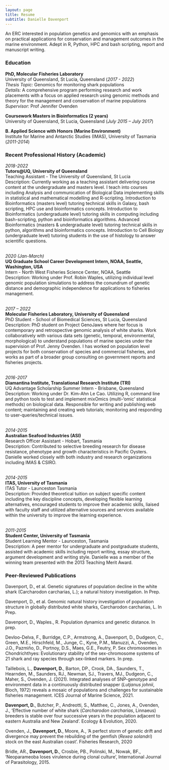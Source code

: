 ```yaml
---
layout: page
title: Resume
subtitle: Danielle Davenport
---
```


An ERC interested in population genetics and genomics with an emphasis on practical applications for conservation and management outcomes in the marine environment. Adept in R, Python, HPC and bash scripting, report and manuscript writing.

### Education

**PhD, Molecular Fisheries Laboratory**<br>
University of Queensland, St Lucia, Queensland (*2017 - 2022*)
<br>*Thesis Topic:* Genomics for monitoring shark populations<br>
*Details:* A comprehensive program performing research and work placements with a focus on applied research using genomic methods and theory for the management and conservation of marine populations<br>
*Supervisor:* Prof Jennifer Ovenden

**Coursework Masters in Bioinformatics (2 years)**
<br>University of Queensland, St Lucia, Queensland (*July 2015 – July 2017*)    

**B. Applied Science with Honors (Marine Environment)**
<br>Institute for Marine and Antarctic Studies (IMAS), University of Tasmania (*2011-2014*)

### Recent Professional History (Academic)

*2018-2022*
<br>**Tutors@UQ, University of Queensland**
<br>Teaching Assistant - The University of Queensland, St Lucia
<br>Description: Currently working as a teaching assistant delivering course content at the undergraduate and masters level. I teach into courses including Analysis and communication of Biological Data implementing skills in statistical and mathematical modelling and R-scripting. Introduction to Bioinformatics (masters level) tutoring technical skills in Galaxy, bash scripting, HPC use and bioinformatics concepts. Introduction to Bioinformatics (undergraduate level) tutoring skills in computing including bash-scripting, python and bioinformatics algorithms. Advanced Bioinformatics (masters & undergraduate level) tutoring technical skills in python, algorithms and bioinformatics concepts. Introduction to Cell Biology (undergraduate level) tutoring students in the use of histology to answer scientific questions.

<br>*2020 (Jan-March)*
<br>**UQ Graduate School Career Development Intern, NOAA, Seattle, Washington, USA**
<br>Intern - North West Fisheries Science Center, NOAA, Seattle
<br>Description: Working under Prof. Robin Waples, utilizing individual level genomic population simulations to address the conundrum of genetic distance and demographic independence for applications to fisheries management.

<br>*2017 – 2022*
<br>**Molecular Fisheries Laboratory, University of Queensland**
<br>PhD Student - School of Biomedical Sciences, St Lucia, Queensland
<br>Description: PhD student on Project GenoJaws where her focus is contemporary and retrospective genomic analysis of white sharks. Work collaboratively with various data sets (genetic, temporal, environmental, morphological) to understand populations of marine species under the supervision of Prof. Jenny Ovenden. I has worked on population level projects for both conservation of species and commercial fisheries, and works as part of a broader group consulting on government reports and fisheries projects.

<br>*2016-2017*
<br>**Diamantina Institute, Translational Research Institute (TRI)**
<br>UQ Advantage Scholarship Summer Intern - Brisbane, Queensland
<br>Description: Working under Dr. Kim-Ahn Le Cao. Utilizing R, command line and python tools to test and implement mixOmics (multi-‘omic’ statistical methods) on biological data. Responsible for writing and publishing web content; maintaining and creating web tutorials; monitoring and responding to user-queries/technical issues.

<br>*2014-2015*
<br>**Australian Seafood Industries (ASI)**
<br>Research Officer Assistant - Hobart, Tasmania
<br>Description: Contributed to selective breeding research for disease resistance, phenotype and growth characteristics in Pacific Oysters. Danielle worked closely with both industry and research organizations including IMAS & CSIRO.

<br>*2014-2015*
<br>**ITAS, University of Tasmania**
<br>ITAS Tutor - Launceston Tasmania
<br>Description: Provided theoretical tuition on subject specific content including the key discipline concepts, developing flexible learning alternatives, encouraged students to improve their academic skills, liaised with faculty staff and utilized alternative sources and services available within the university to improve the learning experience.


<br>*2011-2015*
<br>**Student Center, University of Tasmania**
<br>Student Learning Mentor - Launceston, Tasmania
<br>Description: A peer mentor for undergraduate and postgraduate students, assisted with academic skills including report writing, essay structure, argument development and writing style. Danielle was a member of the winning team presented with the 2013 Teaching Merit Award.


### Peer-Reviewed Publications

Davenport, D., et al. Genetic signatures of population decline in the white shark (Carcharodon carcharias, L.); a natural history investigation. In Prep.

Davenport, D., et al. Genomic natural history investigation of population structure in globally distributed white sharks, Carcharodon carcharias, L. In Prep.

Davenport, D., Waples., R. Population dynamics and genetic distance. In prep.

Devloo-Delva, F., Burridge, C.P., Armstrong, A., Davenport, D., Dudgeon, C., Green, M.E.,  Hirschfeld, M., Junge, C., Kyne, P.M., Manuzzi, A., Ovenden, J.O., Pazmiño, D., Portnoy, D.S., Maes, G.E., Feutry, P. Sex chromosomes in Chondrichthyes: Evolutionary stability of the sex-chromosome systems of 21 shark and ray species through sex-linked markers. In prep.

Taillebois, L., **Davenport, D.**, Barton, DP., Crook, DA., Saunders, T., Hearnden, M., Saunders, RJ., Newman, SJ., Travers, MJ., Dudgeon, C., Maher, S., Ovenden, J. (2021). Integrated analyses of SNP-genotype and environment data in a continuously distributed snapper (*Lutjanus johnii*, Bloch, 1972) reveals a mosaic of populations and challenges for sustainable fisheries management. ICES Journal of Marine Science, 2021.

**Davenport, D.**, Butcher, P., Andreotti, S., Matthee, C., Jones, A., Ovenden, J., ‘Effective number of white shark (*Carcharodon carcharias*, Linnaeus) breeders is stable over four successive years in the population adjacent to eastern Australia and New Zealand’. Ecology & Evolution, 2020.

Ovenden, J., **Davenport, D.**, Moore, A., ‘A perfect storm of genetic drift and divergence may prevent the rebuilding of the gemfish (*Rexea solandri*) stock on the east Australian coast’. Fisheries Research, 2020

Bridle, AR., **Davenport, D.**, Crosbie, PB., Polinski, M., Nowak, BF., ‘Neoparameoba loses virulence during clonal culture’, International Journal of Parasitology, 2015.

